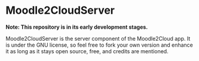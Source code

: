 # Moodle2CloudServer
**Note: This repository is in its early development stages.**

Moodle2CloudServer is the server component of the Moodle2Cloud app. It is under the GNU license, so feel free to fork your own version and enhance it as long as it stays open source, free, and credits are mentioned.
